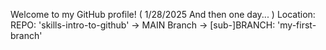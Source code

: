 Welcome to my GitHub profile!    ( 1/28/2025 And then one day... )
Location:  REPO: 'skills-intro-to-github'  ->  MAIN Branch  ->  [sub-]BRANCH: 'my-first-branch'
